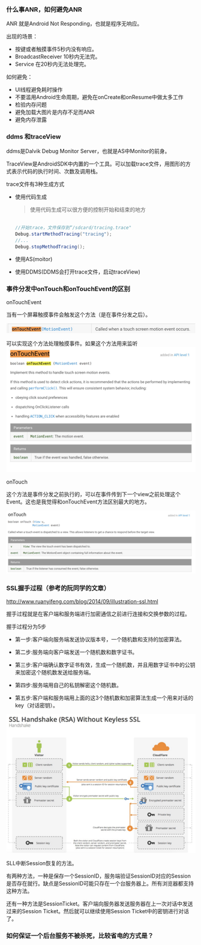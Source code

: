 ### 什么事ANR，如何避免ANR

ANR 就是Android Not Responding，也就是程序无响应。

出现的场景：

- 按键或者触摸事件5秒内没有响应。
- BroadcastReceiver 10秒内无法完。
- Service 在20秒内无法处理完。

如何避免：

- UI线程避免耗时操作
- 不要滥用Android生命周期，避免在onCreate和onResume中做太多工作
- 检验内存问题
- 避免加载大图片是内存不足而ANR
- 避免内存泄露


### ddms 和traceView

ddms是Dalvik Debug Monitor Server，也就是AS中Monitor的前身。

TraceView是AndroidSDK中内置的一个工具。可以加载trace文件，用图形的方式表示代码的执行时间、次数及调用栈。

trace文件有3种生成方式

- 使用代码生成
  > 使用代码生成可以很方便的控制开始和结束的地方

    ```java

	//开始trace，文件保存到“/sdcard/tracing.trace"
	Debug.startMethodTracing("tracing");
	//...
	Debug.stopMethodTracing();

    ```

- 使用AS(moitor)
- 使用DDMS(DDMS会打开trace文件，启动traceView)

### 事件分发中onTouch和onTouchEvent的区别

onTouchEvent

当有一个屏幕触摸事件会触发这个方法（是在事件分发之后）。

![onTouchEvent1](https://raw.githubusercontent.com/HenryHaoson/interView/master/images/interview1/onTouchEvent1.png)

可以实现这个方法处理触摸事件。如果这个方法用来监听
![onTouchEvent2](https://raw.githubusercontent.com/HenryHaoson/interView/master/images/interview1/onTouchEvent2.png)


onTouch

这个方法是事件分发之前执行的，可以在事件传到下一个view之前处理这个Event。这也是我觉得和onTouchEvent方法区别最大的地方。

![onTouch](https://raw.githubusercontent.com/HenryHaoson/interView/master/images/interview1/onTouch1.png)


### SSL握手过程（参考的阮同学的文章）

http://www.ruanyifeng.com/blog/2014/09/illustration-ssl.html

握手过程就是在客户端和服务端进行加密通信之前进行连接和交换参数的过程。

握手过程分为5步

- 第一步:客户端向服务端发送协议版本号，一个随机数和支持的加密算法。

- 第二步:服务端向客户端发送一个随机数和数字证书。

- 第三步:客户端确认数字证书有效，生成一个随机数，并且用数字证书中的公钥来加密这个随机数发送给服务端。

- 第四步:服务端用自己的私钥解密这个随机数。

- 第五步:客户端和服务端用上面的这3个随机数和加密算法生成一个用来对话的key（对话密钥）。

![SSL握手过程](https://raw.githubusercontent.com/HenryHaoson/interView/master/images/interview1/ssl.png)

SLL中断Session恢复的方法。

有两种方法，一种是保存一个SessionID，服务端验证SessionID对应的Session是否存在就行。缺点是SessionID可能只存在一个台服务器上。所有浏览器都支持这种方法。

还有一种方法是SessionTicket。客户端向服务器发送服务器在上一次对话中发送过来的Session Ticket。然后就可以继续使用Session Ticket中的密钥进行对话了。

### 如何保证一个后台服务不被杀死，比较省电的方式是？



